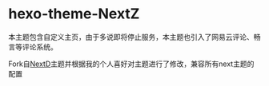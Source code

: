 # hexo-theme-NextZ 

本主题包含自定义主页，由于多说即将停止服务，本主题也引入了网易云评论、畅言等评论系统。 

Fork自[NextD]('https://github.com/BearD01001/hexo-theme-nextd')主题并根据我的个人喜好对主题进行了修改，兼容所有next主题的配置
 
 

